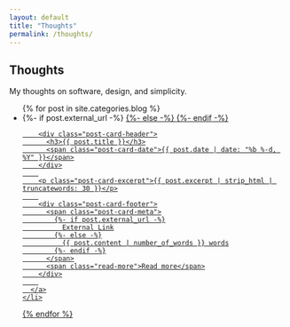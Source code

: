 ```yaml
---
layout: default
title: "Thoughts"
permalink: /thoughts/
---
```


## Thoughts
My thoughts on software, design, and simplicity.

<ul class="post-list">
  {% for post in site.categories.blog %}
    <li>
      {%- if post.external_url -%}
        <a href="{{ post.external_url }}" target="_blank" rel="noopener noreferrer" class="post-card external-link">
      {%- else -%}
        <a href="{{ post.url | relative_url }}" class="post-card">
      {%- endif -%}
        
        <div class="post-card-header">
          <h3>{{ post.title }}</h3>
          <span class="post-card-date">{{ post.date | date: "%b %-d, %Y" }}</span>
        </div>
        
        <p class="post-card-excerpt">{{ post.excerpt | strip_html | truncatewords: 30 }}</p>
        
        <div class="post-card-footer">
          <span class="post-card-meta">
            {%- if post.external_url -%}
              External Link
            {%- else -%}
              {{ post.content | number_of_words }} words
            {%- endif -%}
          </span>
          <span class="read-more">Read more</span>
        </div>
        
      </a>
    </li>
  {% endfor %}
</ul>